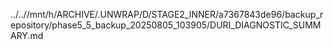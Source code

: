 ../..//mnt/h/ARCHIVE/.UNWRAP/D/STAGE2_INNER/a7367843de96/backup_repository/phase5_5_backup_20250805_103905/DURI_DIAGNOSTIC_SUMMARY.md